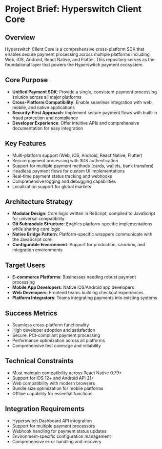 # Project Brief: Hyperswitch Client Core

## Overview
Hyperswitch Client Core is a comprehensive cross-platform SDK that enables secure payment processing across multiple platforms including Web, iOS, Android, React Native, and Flutter. This repository serves as the foundational layer that powers the Hyperswitch payment ecosystem.

## Core Purpose
- **Unified Payment SDK**: Provide a single, consistent payment processing solution across all major platforms
- **Cross-Platform Compatibility**: Enable seamless integration with web, mobile, and native applications
- **Security-First Approach**: Implement secure payment flows with built-in fraud protection and compliance
- **Developer Experience**: Offer intuitive APIs and comprehensive documentation for easy integration

## Key Features
- Multi-platform support (Web, iOS, Android, React Native, Flutter)
- Secure payment processing with 3DS authentication
- Support for multiple payment methods (cards, wallets, bank transfers)
- Headless payment flows for custom UI implementations
- Real-time payment status tracking and webhooks
- Comprehensive logging and debugging capabilities
- Localization support for global markets

## Architecture Strategy
- **Modular Design**: Core logic written in ReScript, compiled to JavaScript for universal compatibility
- **Git Submodule Structure**: Enables platform-specific implementations while sharing core logic
- **Native Bridge Pattern**: Platform-specific wrappers communicate with the JavaScript core
- **Configurable Environment**: Support for production, sandbox, and integration environments

## Target Users
- **E-commerce Platforms**: Businesses needing robust payment processing
- **Mobile App Developers**: Native iOS/Android app developers
- **Web Developers**: Frontend teams building checkout experiences
- **Platform Integrators**: Teams integrating payments into existing systems

## Success Metrics
- Seamless cross-platform functionality
- High developer adoption and satisfaction
- Secure, PCI-compliant payment processing
- Performance optimization across all platforms
- Comprehensive test coverage and reliability

## Technical Constraints
- Must maintain compatibility across React Native 0.79+
- Support for iOS 12+ and Android API 21+
- Web compatibility with modern browsers
- Bundle size optimization for mobile platforms
- Offline capability for essential functions

## Integration Requirements
- Hyperswitch Dashboard API integration
- Support for multiple payment processors
- Webhook handling for payment status updates
- Environment-specific configuration management
- Comprehensive error handling and recovery
